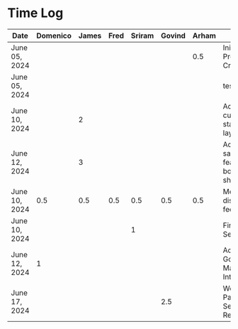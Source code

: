 # Time Log

| Date          | Domenico | James | Fred | Sriram | Govind | Arham | Task                                 |
|---------------|----------|-------|------|--------|--------|-------|--------------------------------------|
| June 05, 2024 |          |       |      |        |        | 0.5   | Inital Project File Creation         |
| June 05, 2024 |          |       |      |        |        |       | test_task_0                          |
| June 10, 2024 |          | 2     |      |        |        |       | Added current trip status bar layout |
| June 12, 2024 |          | 3     |      |        |        |       | Added safety features bottom sheet   |
| June 10, 2024 | 0.5      | 0.5   | 0.5  | 0.5    | 0.5    | 0.5   | Meeting to discuss D2 feedback       |
| June 10, 2024 |          |       |      | 1      |        |       | Firebase Setup                       |
| June 12, 2024 | 1        |       |      |        |        |       | Added Google Maps Integration        |
| June 17, 2024 |          |       |      |        | 2.5    |       | Welcome Page Setup and Rerouting     |
